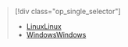 > [!div class="op_single_selector"]
> * [<span data-ttu-id="64bf0-101">Linux</span><span class="sxs-lookup"><span data-stu-id="64bf0-101">Linux</span></span>](../articles/hdinsight/hdinsight-hadoop-collect-debug-heap-dump-linux.md)
> * [<span data-ttu-id="64bf0-102">Windows</span><span class="sxs-lookup"><span data-stu-id="64bf0-102">Windows</span></span>](../articles/hdinsight/hdinsight-hadoop-collect-debug-heap-dumps.md)
> 
> 

